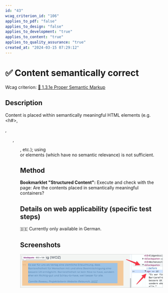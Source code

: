 ```yaml
---
id: "43"
wcag_criterion_id: "106"
applies_to_pdf: "false"
applies_to_design: "false"
applies_to_development: "true"
applies_to_content: "true"
applies_to_quality_assurance: "true"
created_at: "2024-03-15 07:29:12"
---
```


# ✅ Content semantically correct

Wcag criterion: [📜 1.3.1e Proper Semantic Markup](..)

## Description

Content is placed within semantically meaningful HTML elements (e.g. <h#>, <p>, <ul>, <ol>, etc.); using <div> or <span> elements (which have no semantic relevance) is not sufficient.

## Method

**Bookmarklet "Structured Content":** Execute and check with the page: Are the contents placed in semantically meaningful containers?

## Details on web applicability (specific test steps)

🇩🇪 Currently only available in German.

## Screenshots

![Block-Zitat korrekt als BLOCKQUOTE formatiert](images/block-zitat-korrekt-als-blockquote-formatiert.png)
